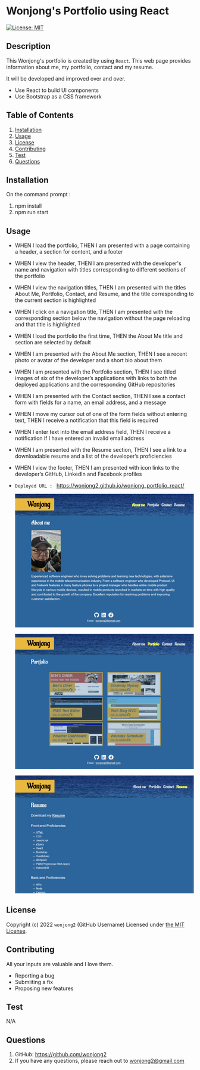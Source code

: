 # Wonjong's Portfolio using React

[![License: MIT](https://img.shields.io/badge/License-MIT-yellow.svg)](https://opensource.org/licenses/MIT)

## Description

This Wonjong's portfolio is created by using `React`. This web page provides information about me, my portfolio, contact and my resume.

It will be developed and improved over and over.

-   Use React to build UI components
-   Use Bootstrap as a CSS framework

## Table of Contents

1. [Installation](#installation)
2. [Usage](#usage)
3. [License](#license)
4. [Contributing](#contributing)
5. [Test](#test)
6. [Questions](#questions)

## Installation

On the command prompt :

1. npm install
2. npm run start

## Usage

-   WHEN I load the portfolio,
    THEN I am presented with a page containing a header, a section for content, and a footer

-   WHEN I view the header,
    THEN I am presented with the developer's name and navigation with titles corresponding to different sections of the portfolio

-   WHEN I view the navigation titles,
    THEN I am presented with the titles About Me, Portfolio, Contact, and Resume, and the title corresponding to the current section is highlighted

-   WHEN I click on a navigation title,
    THEN I am presented with the corresponding section below the navigation without the page reloading and that title is highlighted

-   WHEN I load the portfolio the first time,
    THEN the About Me title and section are selected by default

-   WHEN I am presented with the About Me section,
    THEN I see a recent photo or avatar of the developer and a short bio about them

-   WHEN I am presented with the Portfolio section,
    THEN I see titled images of six of the developer’s applications with links to both the deployed applications and the corresponding GitHub repositories

-   WHEN I am presented with the Contact section,
    THEN I see a contact form with fields for a name, an email address, and a message

-   WHEN I move my cursor out of one of the form fields without entering text,
    THEN I receive a notification that this field is required

-   WHEN I enter text into the email address field,
    THEN I receive a notification if I have entered an invalid email address

-   WHEN I am presented with the Resume section,
    THEN I see a link to a downloadable resume and a list of the developer’s proficiencies
-   WHEN I view the footer,
    THEN I am presented with icon links to the developer’s GitHub, LinkedIn and Facebook profiles

-   `Deployed URL : `
    https://wonjong2.github.io/wonjong_portfolio_react/

    ![aboutme](./images/aboutme.png)

    ![portfolio](./images/portfolio.png)

    ![resume](./images/resume.png)

## License

Copyright (c) 2022 `wonjong2` (GitHub Username) Licensed under [the MIT License](https://choosealicense.com/licenses/mit/).

## Contributing

All your inputs are valuable and I love them.

-   Reporting a bug
-   Submiiting a fix
-   Proposing new features

## Test

N/A

## Questions

1. GitHub: https://github.com/wonjong2
2. If you have any questions, please reach out to wonjong2@gmail.com
